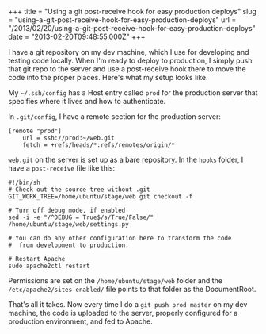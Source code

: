 +++
title = "Using a git post-receive hook for easy production deploys"
slug = "using-a-git-post-receive-hook-for-easy-production-deploys"
url = "/2013/02/20/using-a-git-post-receive-hook-for-easy-production-deploys"
date = "2013-02-20T09:48:55.000Z"
+++

I have a git repository on my dev machine, which I use for developing and testing code locally. When I'm ready to deploy to production, I simply push that git repo to the server and use a post-receive hook there to move the code into the proper places. Here's what my setup looks like.

My `~/.ssh/config` has a Host entry called `prod` for the production server that specifies where it lives and how to authenticate.

In `.git/config`, I have a remote section for the production server:

    [remote "prod"]
        url = ssh://prod:~/web.git
        fetch = +refs/heads/*:refs/remotes/origin/*

`web.git` on the server is set up as a bare repository. In the `hooks` folder, I have a `post-receive` file like this:

    #!/bin/sh
    # Check out the source tree without .git
    GIT_WORK_TREE=/home/ubuntu/stage/web git checkout -f

    # Turn off debug mode, if enabled
    sed -i -e "/^DEBUG = True$/s/True/False/" /home/ubuntu/stage/web/settings.py

    # You can do any other configuration here to transform the code
    #  from development to production.

    # Restart Apache
    sudo apache2ctl restart

Permissions are set on the `/home/ubuntu/stage/web` folder and the `/etc/apache2/sites-enabled/` file points to that folder as the DocumentRoot.

That's all it takes. Now every time I do a `git push prod master` on my dev machine, the code is uploaded to the server, properly configured for a production environment, and fed to Apache.
